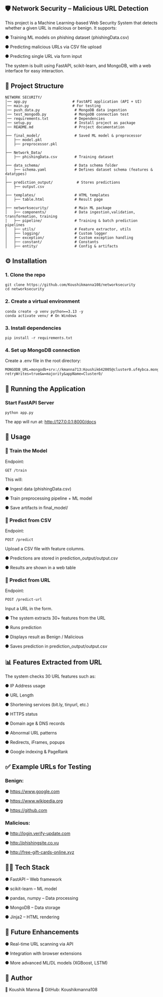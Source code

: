 ## 🛡️ Network Security – Malicious URL Detection

This project is a Machine Learning-based Web Security System that detects whether a given URL is malicious or benign.
It supports:

● Training ML models on phishing dataset (phishingData.csv)

● Predicting malicious URLs via CSV file upload

● Predicting single URL via form input

The system is built using FastAPI, scikit-learn, and MongoDB, with a web interface for easy interaction.

## 📂 Project Structure
```
NETWORK SECURITY/
│── app.py                     # FastAPI application (API + UI)
│── main.py                    # For testing
│── push_data.py                # MongoDB data ingestion
│── test_mongodb.py             # MongoDB connection test
│── requirements.txt            # Dependencies
│── setup.py                    # Install project as package
│── README.md                   # Project documentation
│
├── final_model/                # Saved ML model & preprocessor
│   ├── model.pkl
│   ├── preprocessor.pkl
│
├── Network_Data/
│   ├── phishingData.csv        # Training dataset
│
├── data_schema/                # Data schema folder
│   ├── schema.yaml             # Defines dataset schema (features & datatypes)
│
├── prediction_output/           # Stores predictions
│   ├── output.csv
│
├── templates/                  # HTML templates
│   ├── table.html              # Result page
│
├── networksecurity/            # Main ML package
│   ├── components/             # Data ingestion,validation, transformation, training
│   ├── pipeline/               # Training & batch prediction pipelines
│   ├── utils/                  # Feature extractor, utils
│   ├── logging/                # Custom logger
│   ├── exception/              # Custom exception handling
│   ├── constant/               # Constants
│   ├── entity/                 # Config & artifacts
```

## ⚙️ Installation

### 1. Clone the repo
```
git clone https://github.com/Koushikmanna108/networksecurity
cd networksecurity
```

### 2. Create a virtual environment
```
conda create -p venv python==3.13 -y
conda activate venv/ # On Windows
```

### 3. Install dependencies
```
pip install -r requirements.txt
```

### 4. Set up MongoDB connection
Create a .env file in the root directory:
```
MONGODB_URL=mongodb+srv://kmanna713:Koushik642005@cluster0.uf4ybca.mongodb.net/?retryWrites=true&w=majority&appName=Cluster0/
```

## 🚀 Running the Application
### Start FastAPI Server
```
python app.py
```

The app will run at: http://127.0.0.1:8000/docs

## 🧪 Usage
### 🔹 Train the Model

Endpoint:
```
GET /train
```

This will:

● Ingest data (phishingData.csv)

● Train preprocessing pipeline + ML model

● Save artifacts in final_model/

### 🔹 Predict from CSV

Endpoint:
```
POST /predict
```

Upload a CSV file with feature columns.

● Predictions are stored in prediction_output/output.csv

● Results are shown in a web table

### 🔹 Predict from URL

Endpoint:
```
POST /predict-url
```

Input a URL in the form.

● The system extracts 30+ features from the URL

● Runs prediction

● Displays result as Benign / Malicious

● Saves prediction in prediction_output/output.csv

## 📊 Features Extracted from URL

The system checks 30 URL features such as:

● IP Address usage

● URL Length

● Shortening services (bit.ly, tinyurl, etc.)

● HTTPS status

● Domain age & DNS records

● Abnormal URL patterns

● Redirects, iFrames, popups

● Google indexing & PageRank


## ✅ Example URLs for Testing
### Benign:

● https://www.google.com

● https://www.wikipedia.org

● https://github.com

### Malicious:

● http://login.verify-update.com

● http://phishingsite.co.vu

● http://free-gift-cards-online.xyz

## 👨‍💻 Tech Stack

● FastAPI – Web framework

● scikit-learn – ML model

● pandas, numpy – Data processing

● MongoDB – Data storage

● Jinja2 – HTML rendering

## 🔮 Future Enhancements

● Real-time URL scanning via API

● Integration with browser extensions

● More advanced ML/DL models (XGBoost, LSTM)

## 📌 Author

👤 Koushik Manna
🔗 GitHub: Koushikmanna108